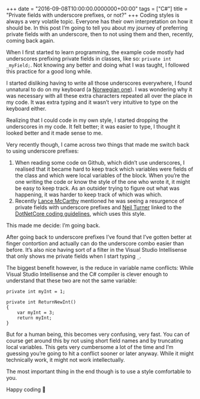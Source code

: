 +++
date = "2016-09-08T10:00:00.0000000+00:00"
tags = ["C#"]
title = "Private fields with underscore prefixes, or not?"
+++
Coding styles is always a very volatile topic. Everyone has their own interpretation on how it should be. In this post I’m going to tell you about my journey of preferring private fields with an underscore, then to not using them and then, recently, coming back again.

When I first started to learn programming, the example code mostly had underscores prefixing private fields in classes, like so: `private int _myField;`. Not knowing any better and doing what I was taught, I followed this practice for a good long while.

I started disliking having to write all those underscores everywhere, I found unnatural to do on my keyboard (a [Norwegian one](https://en.wikipedia.org/wiki/QWERTY#/media/File:KB_Norway.svg)). I was wondering why it was necessary with all these extra characters repeated all over the place in my code. It was extra typing and it wasn’t very intuitive to type on the keyboard either.

Realizing that I could code in my own style, I started dropping the underscores in my code. It felt better; it was easier to type, I thought it looked better and it made sense to me.

Very recently though, I came across two things that made me switch back to using underscore prefixes:

1. When reading some code on Github, which didn’t use underscores, I realised that it became hard to keep track which variables were fields of the class and which were local variables of the block. When you’re the one writing the code or know the style of the one who wrote it, it might be easy to keep track. As an outsider trying to figure out what was happening, it was harder to keep track of which was which.
2. Recently [Lance McCarthy](https://twitter.com/lancewmccarthy) mentioned he was seeing a resurgence of private fields with underscore prefixes and [Neil Turner](https://twitter.com/theothernt) linked to the [DotNetCore coding guidelines](https://github.com/dotnet/corefx/blob/master/Documentation/coding-guidelines/framework-design-guidelines-digest.md), which uses this style.

This made me decide: I’m going back.

After going back to underscore prefixes I’ve found that I’ve gotten better at finger contortion and actually can do the underscore combo easier than before. It’s also nice having sort of a filter in the Visual Studio Intellisense that only shows me private fields when I start typing `_`.

The biggest benefit however, is the reduce in variable name conflicts: While Visual Studio Intellisense and the C# compiler is clever enough to understand that these two are not the same variable:

```
private int myInt = 1;

private int ReturnNewInt()
{
    var myInt = 3;
    return myInt;
}
```

But for a human being, this becomes very confusing, very fast. You can of course get around this by not using short field names and by truncating local variables. This gets very cumbersome a lot of the time and I’m guessing you’re going to hit a conflict sooner or later anyway. While it might technically work, it might not work intellectually.

The most important thing in the end though is to use a style comfortable to you.

Happy coding 🙂
